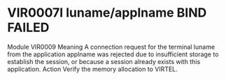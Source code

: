 # VIR0007I luname/applname BIND FAILED
Module
    VIR0009
Meaning
    A connection request for the terminal luname from the application applname was rejected due to insufficient storage to establish the session, or because a session already exists with this application.
Action
    Verify the memory allocation to VIRTEL.
